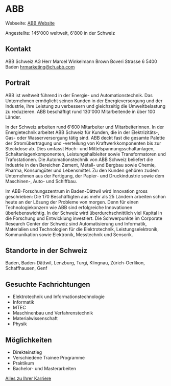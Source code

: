 # ABB

Webseite: [ABB Website](http://www.abb.ch/)

Angestellte: 145'000 weltweit, 6'800 in der Schweiz

## Kontakt

ABB Schweiz AG
Herr Marcel Winkelmann
Brown Boveri Strasse 6
5400 Baden
hrmarketing@ch.abb.com

## Portrait

ABB ist weltweit führend in der Energie- und Automationstechnik. Das Unternehmen ermöglicht seinen Kunden in der Energieversorgung und der Industrie, ihre Leistung zu verbessern und gleichzeitig die Umweltbelastung zu reduzieren. ABB beschäftigt rund 130'000 Mitarbeitende in über 100 Länder.

In der Schweiz arbeiten rund 6'600 Mitarbeiter und Mitarbeiterinnen. In der Energietechnik arbeitet ABB Schweiz für Kunden, die in der Elektrizitäts-, Gas- oder Wasserversorgung tätig sind. ABB deckt fast die gesamte Palette der Stromübertragung und -verteilung von Kraftwerkkomponenten bis zur Steckdose ab. Dies umfasst Hoch- und Mittelspannungsschaltanlagen, Schaltanlagenkomponenten, Leistungshalbleiter sowie Transformatoren und Trafostationen. Die Automationstechnik von ABB Schweiz beliefert die Industrie in den Bereichen Zement, Metall- und Bergbau sowie Chemie, Pharma, Konsumgüter und Lebensmittel. Zu den Kunden gehören zudem Unternehmen aus der Fertigung, der Papier- und Druckindustrie sowie dem Maschinen-, Auto- und Schiffbau.

Im ABB-Forschungszentrum in Baden-Dättwil wird Innovation gross geschrieben: Die 170 Beschäftigten aus mehr als 25 Ländern arbeiten schon heute an der Lösung der Probleme von morgen. Denn für einen Technologiekonzern wie ABB sind erfolgreiche Innovationen überlebenswichtig. In der Schweiz wird überdurchschnittlich viel Kapital in die Forschung und Entwicklung investiert. Die Schwerpunkte im Corporate Research Center der Schweiz sind Automatisierung und Informatik, Materialien und Technologien für die Elektrotechnik, Leistungselektronik, Kommunikation sowie Elektronik, Messtechnik und Sensorik.

## Standorte in der Schweiz

Baden, Baden-Dättwil, Lenzburg, Turgi, Klingnau, Zürich-Oerlikon, Schaffhausen, Genf

## Gesuchte Fachrichtungen

* Elektrotechnik und Informationstechnologie
* Informatik
* MTEC
* Maschinenbau und Verfahrenstechnik
* Materialwissenschaft
* Physik

## Möglichkeiten

* Direkteinstieg
* Verschiedene Trainee Programme
* Praktikum
* Bachelor- und Masterarbeiten

[Alles zu Ihrer Karriere](http://www.abb.ch/karriere)
